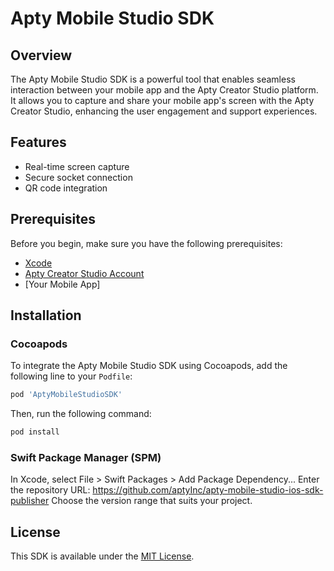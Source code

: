 # Apty Mobile Studio SDK

## Overview

The Apty Mobile Studio SDK is a powerful tool that enables seamless interaction between your mobile app and the Apty Creator Studio platform. It allows you to capture and share your mobile app's screen with the Apty Creator Studio, enhancing the user engagement and support experiences.

## Features

- Real-time screen capture
- Secure socket connection
- QR code integration

## Prerequisites

Before you begin, make sure you have the following prerequisites:

- [Xcode](https://developer.apple.com/xcode/)
- [Apty Creator Studio Account](https://www.apty.io/)
- [Your Mobile App]

## Installation

### Cocoapods

To integrate the Apty Mobile Studio SDK using Cocoapods, add the following line to your `Podfile`:

```ruby
pod 'AptyMobileStudioSDK'
```

Then, run the following command:

```ruby
pod install
```

### Swift Package Manager (SPM)

In Xcode, select File > Swift Packages > Add Package Dependency...
Enter the repository URL: https://github.com/aptyInc/apty-mobile-studio-ios-sdk-publisher
Choose the version range that suits your project.

## License

This SDK is available under the [MIT License](LICENSE).
